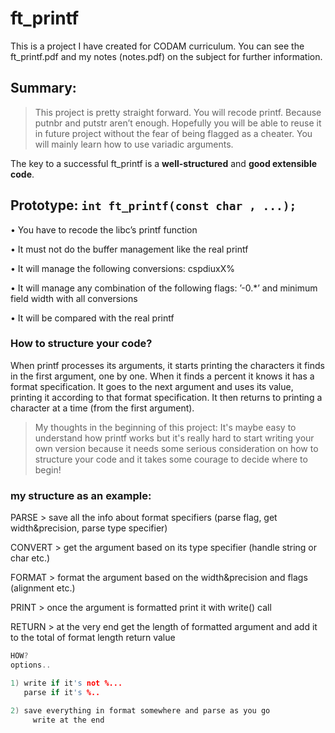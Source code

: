 # ft_printf
This is a project I have created for CODAM curriculum. You can see the ft_printf.pdf and my notes (notes.pdf) on the subject for further information.

## Summary:
> This project is pretty straight forward. You will recode printf. Because putnbr and putstr aren’t enough. Hopefully you will be able to reuse it in future project without the fear of being flagged as a cheater. You will mainly learn how to use variadic arguments.

The key to a successful ft_printf is a **well-structured** and **good extensible** **code**.

## Prototype: `int ft_printf(const char , ...);`

• You have to recode the libc’s printf function

• It must not do the buffer management like the real printf

• It will manage the following conversions: cspdiuxX%

• It will manage any combination of the following flags: ’-0.*’ and minimum field width with all conversions

• It will be compared with the real printf

### How to structure your code?

When printf processes its arguments, it starts printing the characters it finds in the first argument, one by one. When it finds a percent it knows it has a format specification. It goes to the next argument and uses its value, printing it according to that format specification. It then returns to printing a character at a time (from the first argument).

> My thoughts in the beginning of this project: It's maybe easy to understand how printf works but it's really hard to start writing your own version because it needs some serious consideration on how to structure your code and it takes some courage to decide where to begin!

### my structure as an example:

PARSE > save all the info about format specifiers (parse flag, get width&precision, parse type specifier)

CONVERT > get the argument based on its type specifier (handle string or char etc.)

FORMAT > format the argument based on the width&precision and flags (alignment etc.)

PRINT > once the argument is formatted print it with write() call

RETURN > at the very end get the length of formatted argument and add it to the total of format length return value

```c
HOW?
options..

1) write if it's not %...
   parse if it's %..

2) save everything in format somewhere and parse as you go
	 write at the end 
```

